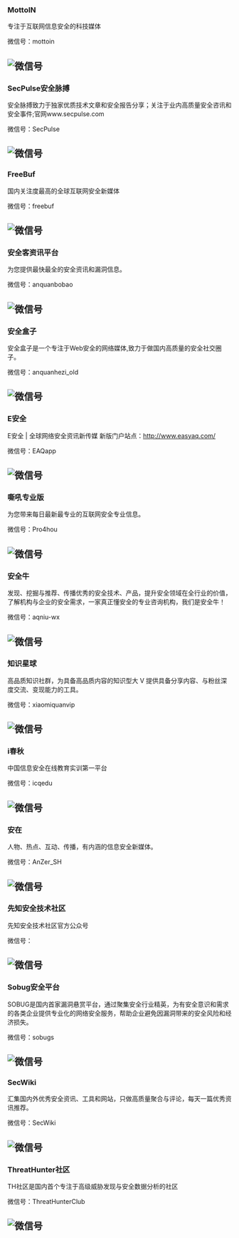 
### MottoIN

专注于互联网信息安全的科技媒体

微信号：mottoin

![微信号](https://mp.weixin.qq.com/mp/qrcode?scene=10000004&size=102&__biz=MzIxMzQ3MzkwMQ==&mid=2247490963&idx=1&sn=f7605dc344e79aad9a580f8f661e321a&send_time=)
---

### SecPulse安全脉搏

安全脉搏致力于独家优质技术文章和安全报告分享；关注于业内高质量安全咨讯和安全事件;官网www.secpulse.com

微信号：SecPulse

![微信号](https://mp.weixin.qq.com/mp/qrcode?scene=10000004&size=102&__biz=MzAxNDM3NTM0NQ==&mid=2657031741&idx=1&sn=1b47dc877c71bfe3b4c670cb229a6cdb&send_time=)
---

### FreeBuf

国内关注度最高的全球互联网安全新媒体

微信号：freebuf

![微信号](https://mp.weixin.qq.com/mp/qrcode?scene=10000004&size=102&__biz=MjM5NjA0NjgyMA==&mid=2651066061&idx=1&sn=a6daf3c837e9396d13906a694c68bb77&send_time=)
---

### 安全客资讯平台

为您提供最快最全的安全资讯和漏洞信息。

微信号：anquanbobao

![微信号](https://mp.weixin.qq.com/mp/qrcode?scene=10000004&size=102&__biz=MzA5ODA0NDE2MA==&mid=2649715973&idx=1&sn=e9f4bb209b8dd56009d9d6dd16d9b01c&send_time=)
---

### 安全盒子

安全盒子是一个专注于Web安全的网络媒体,致力于做国内高质量的安全社交圈子。

微信号：anquanhezi_old

![微信号](https://mp.weixin.qq.com/mp/qrcode?scene=10000004&size=102&__biz=MzA5MjExNzY4Mg==&mid=2647738112&idx=1&sn=9a799d3bc2fc58b5bdf5f1916de605bf&send_time=)
---

### E安全

E安全 | 全球网络安全资讯新传媒    新版门户站点：http://www.easyaq.com/

微信号：EAQapp

![微信号](https://mp.weixin.qq.com/mp/qrcode?scene=10000004&size=102&__biz=MzI4MjA1MzkyNA==&mid=2655296632&idx=1&sn=b8773e7bbba1d1e72ef57b6359ab1e72&send_time=)
---

### 嘶吼专业版

为您带来每日最新最专业的互联网安全专业信息。

微信号：Pro4hou

![微信号](https://mp.weixin.qq.com/mp/qrcode?scene=10000004&size=102&__biz=MzI0MDY1MDU4MQ==&mid=2247486034&idx=1&sn=dcbac3f9bde19a690d456ca220d5eb80&send_time=)
---

### 安全牛

发现、挖掘与推荐、传播优秀的安全技术、产品，提升安全领域在全行业的价值，了解机构与企业的安全需求，一家真正懂安全的专业咨询机构，我们是安全牛！

微信号：aqniu-wx

![微信号](https://mp.weixin.qq.com/mp/qrcode?scene=10000004&size=102&__biz=MjM5Njc3NjM4MA==&mid=2651074125&idx=1&sn=17aa704a3e6601426bbaf2dc46bdeb66&send_time=)
---

### 知识星球

高品质知识社群，为具备高品质内容的知识型大 V 提供具备分享内容、与粉丝深度交流、变现能力的工具。

微信号：xiaomiquanvip

![微信号](https://mp.weixin.qq.com/mp/qrcode?scene=10000004&size=102&__biz=MzI4NjQxNjEyMw==&mid=2247484404&idx=1&sn=cae54b69a5022515d8e6aa1d10d0bfa8&send_time=)
---

### i春秋

中国信息安全在线教育实训第一平台

微信号：icqedu

![微信号](https://mp.weixin.qq.com/mp/qrcode?scene=10000004&size=102&__biz=MzAwMTUyMjQ5OA==&mid=2650964784&idx=1&sn=c59b6cf3f1f9ceb74b8818048ec762f2&send_time=)
---

### 安在

人物、热点、互动、传播，有内涵的信息安全新媒体。

微信号：AnZer_SH

![微信号](https://mp.weixin.qq.com/mp/qrcode?scene=10000004&size=102&__biz=MzIzMTAzNzUxMQ==&mid=2652882858&idx=1&sn=a52dda4e14e020c22ffe1738e6dc8a6c&send_time=)
---

### 先知安全技术社区

先知安全技术社区官方公众号

微信号：

![微信号](https://mp.weixin.qq.com/mp/qrcode?scene=10000004&size=102&__biz=MzI5MzY2MzM0Mw==&mid=2247484292&idx=1&sn=12d8b18daf7f1f536c2a6bb671adaf1a&send_time=)
---

### Sobug安全平台

SOBUG是国内首家漏洞悬赏平台，通过聚集安全行业精英，为有安全意识和需求的各类企业提供专业化的网络安全服务，帮助企业避免因漏洞带来的安全风险和经济损失。

微信号：sobugs

![微信号](https://mp.weixin.qq.com/mp/qrcode?scene=10000004&size=102&__biz=MzA5NDc5NDMxMg==&mid=2648917176&idx=1&sn=11c46c2c54939c988c0c1cd183cf288c&send_time=)
---

### SecWiki

汇集国内外优秀安全资讯、工具和网站，只做高质量聚合与评论，每天一篇优秀资讯推荐。

微信号：SecWiki

![微信号](https://mp.weixin.qq.com/mp/qrcode?scene=10000004&size=102&__biz=MjM5NDM1OTM0Mg==&mid=2651050772&idx=1&sn=94f8852abe11a67f79e16ed2ba1da0bb&send_time=)
---

### ThreatHunter社区

TH社区是国内首个专注于高级威胁发现与安全数据分析的社区

微信号：ThreatHunterClub

![微信号](https://mp.weixin.qq.com/mp/qrcode?scene=10000004&size=102&__biz=MzI1MTc0NTcwOA==&mid=2247483672&idx=1&sn=f9fa29999370a1fd31e08ab0cc3fcbdb&send_time=)
---

